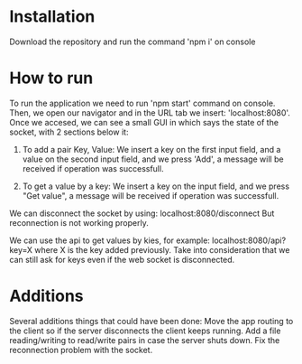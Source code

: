 # Installation
Download the repository and run the command 'npm i' on console

# How to run
To run the application we need to run 'npm start' command on console.
Then, we open our navigator and in the URL tab we insert: 'localhost:8080'.
Once we accesed, we can see a small GUI in which says the state of the socket, with 2 sections below it:

1. To add a pair Key, Value:
  We insert a key on the first input field, and a value on the second input field, and we press 'Add', a message will be received if operation was successfull.

2. To get a value by a key:
  We insert a key on the input field, and we press "Get value", a message will be received if operation was successfull.
  
We can disconnect the socket by using:
localhost:8080/disconnect
But reconnection is not working properly.

We can use the api to get values by kies, for example:
localhost:8080/api?key=X
where X is the key added previously.
Take into consideration that we can still ask for keys even if the web socket is disconnected.

# Additions 
Several additions things that could have been done:
Move the app routing to the client so if the server disconnects the client keeps running.
Add a file reading/writing to read/write pairs in case the server shuts down.
Fix the reconnection problem with the socket.
